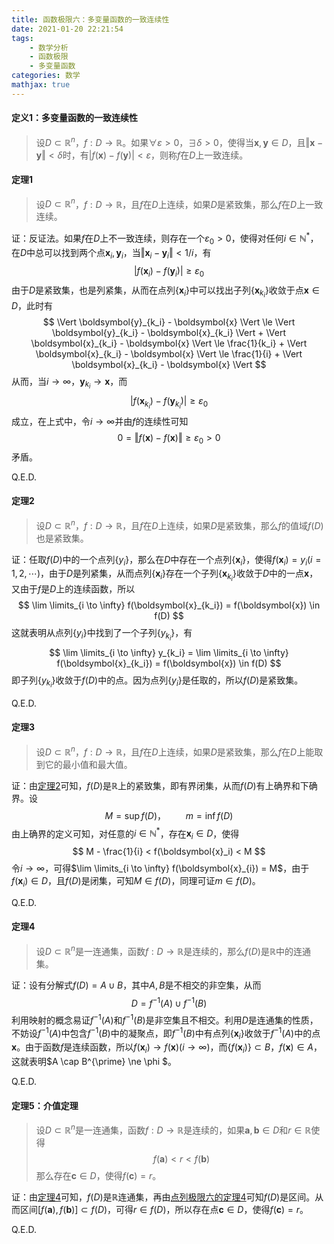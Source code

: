 ```yaml
---
title: 函数极限六：多变量函数的一致连续性
date: 2021-01-20 22:21:54
tags:
    - 数学分析
    - 函数极限
    - 多变量函数
categories: 数学
mathjax: true
---
```



#### 定义1：多变量函数的一致连续性
> 设$D \subset \mathbb{R}^n$，$f: D \to \mathbb{R}$。如果$\forall \varepsilon > 0$，$\exists \delta > 0$，使得当$\boldsymbol{x},\boldsymbol{y} \in D$，且$\Vert \boldsymbol{x} - \boldsymbol{y} \Vert < \delta$时，有$|f(\boldsymbol{x}) - f(\boldsymbol{y})| < \varepsilon$，则称$f$在$D$上一致连续。 

<!--more-->

#### 定理1
> 设$D \subset \mathbb{R}^n$，$f: D \to \mathbb{R}$，且$f$在$D$上连续，如果$D$是紧致集，那么$f$在$D$上一致连续。

证：反证法。如果$f$在$D$上不一致连续，则存在一个$\varepsilon_0 > 0$，使得对任何$i \in \mathbb{N}^*$，在$D$中总可以找到两个点$\boldsymbol{x}_i,\boldsymbol{y}_i$，当$\Vert \boldsymbol{x}_i - \boldsymbol{y}_i \Vert < 1/i$，有
$$
    |f(\boldsymbol{x}_i) - f(\boldsymbol{y}_i)| \ge \varepsilon_0
$$
由于$D$是紧致集，也是列紧集，从而在点列$\{\boldsymbol{x}_i\}$中可以找出子列$\{\boldsymbol{x}_{k_i}\}$收敛于点$\boldsymbol{x} \in D$，此时有
$$
    \Vert \boldsymbol{y}_{k_i} - \boldsymbol{x} \Vert \le \Vert \boldsymbol{y}_{k_i} - \boldsymbol{x}_{k_i} \Vert + \Vert \boldsymbol{x}_{k_i} - \boldsymbol{x} \Vert \le \frac{1}{k_i} + \Vert \boldsymbol{x}_{k_i} - \boldsymbol{x} \Vert \le \frac{1}{i} + \Vert \boldsymbol{x}_{k_i} - \boldsymbol{x} \Vert
$$
从而，当$i \to \infty$，$\boldsymbol{y}_{k_i} \to \boldsymbol{x}$，而
$$
    |f(\boldsymbol{x}_{k_i}) - f(\boldsymbol{y}_{k_i})| \ge \varepsilon_0
$$
成立，在上式中，令$i \to \infty$并由$f$的连续性可知
$$
    0 = \Vert f(\boldsymbol{x}) - f(\boldsymbol{x}) \Vert \ge \varepsilon_0 > 0
$$
矛盾。

Q.E.D.

#### <span id='theorem2'> 定理2<span>
> 设$D \subset \mathbb{R}^n$，$f: D \to \mathbb{R}$，且$f$在$D$上连续，如果$D$是紧致集，那么$f$的值域$f(D)$也是紧致集。

证：任取$f(D)$中的一个点列$\{y_i\}$，那么在$D$中存在一个点列$\{\boldsymbol{x}_i\}$，使得$f(\boldsymbol{x}_i) = y_i (i=1,2,\cdots)$，由于$D$是列紧集，从而点列$\{\boldsymbol{x}_i\}$存在一个子列$\{\boldsymbol{x}_{k_i}\}$收敛于$D$中的一点$\boldsymbol{x}$，又由于$f$是$D$上的连续函数，所以
$$
    \lim \limits_{i \to \infty} f(\boldsymbol{x}_{k_i}) = f(\boldsymbol{x}) \in f(D)
$$
这就表明从点列$\{y_i\}$中找到了一个子列$\{y_{k_i}\}$，有
$$
    \lim \limits_{i \to \infty} y_{k_i} = \lim \limits_{i \to \infty} f(\boldsymbol{x}_{k_i}) = f(\boldsymbol{x}) \in f(D)
$$
即子列$\{y_{k_i}\}$收敛于$f(D)$中的点。因为点列$\{y_i\}$是任取的，所以$f(D)$是紧致集。

Q.E.D.

#### 定理3
> 设$D \subset \mathbb{R}^n$，$f: D \to \mathbb{R}$，且$f$在$D$上连续，如果$D$是紧致集，那么$f$在$D$上能取到它的最小值和最大值。

证：由[定理2](#theorem2)可知，$f(D)$是$\mathbb{R}$上的紧致集，即有界闭集，从而$f(D)$有上确界和下确界。设
$$
    M = \sup f(D)， \qquad m = \inf f(D)
$$
由上确界的定义可知，对任意的$i \in \mathbb{N}^*$，存在$\boldsymbol{x}_i \in D$，使得
$$
    M - \frac{1}{i} < f(\boldsymbol{x}_i) < M
$$
令$i \to \infty$，可得$\lim \limits_{i \to \infty} f(\boldsymbol{x}_{i}) = M$，由于$f(\boldsymbol{x}_{i}) \in D$，且$f(D)$是闭集，可知$M \in f(D)$，同理可证$m \in f(D)$。

Q.E.D.

#### <span id='theorem4'>定理4</span>
> 设$D \subset \mathbb{R}^n$是一连通集，函数$f: D \to \mathbb{R}$是连续的，那么$f(D)$是$\mathbb{R}$中的连通集。

证：设有分解式$f(D) = A \cup B$，其中$A,B$是不相交的非空集，从而
$$
    D = f^{-1}(A) \cup f^{-1}(B)
$$
利用映射的概念易证$f^{-1}(A)$和$f^{-1}(B)$是非空集且不相交。利用$D$是连通集的性质，不妨设$f^{-1}(A)$中包含$f^{-1}(B)$中的凝聚点，即$f^{-1}(B)$中有点列$\{\boldsymbol{x}_i\}$收敛于$f^{-1}(A)$中的点$\boldsymbol{x}$。由于函数$f$是连续函数，所以$f(\boldsymbol{x}_i) \to f(\boldsymbol{x}) (i \to \infty)$，而$\{f(\boldsymbol{x}_i)\} \subset B$，$f(\boldsymbol{x}) \in A$，这就表明$A \cap B^{\prime} \ne \phi $。

Q.E.D.

#### 定理5：介值定理
> 设$D \subset \mathbb{R}^n$是一连通集，函数$f: D \to \mathbb{R}$是连续的，如果$\boldsymbol{a},\boldsymbol{b} \in D$和$r \in \mathbb{R}$使得
$$
    f(\boldsymbol{a}) < r < f(\boldsymbol{b})
$$
那么存在$\boldsymbol{c} \in D$，使得$f(\boldsymbol{c}) = r$。

证：由[定理4](#theorem4)可知，$f(D)$是$\mathbb{R}$连通集，再由[点列极限六的定理4](https://gamersover.github.io/2020/11/10/点列极限6/#定理4)可知$f(D)$是区间。从而区间$[f(\boldsymbol{a}), f(\boldsymbol{b})] \subset f(D)$，可得$r \in f(D)$，所以存在点$\boldsymbol{c} \in D$，使得$f(\boldsymbol{c}) = r$。

Q.E.D.
